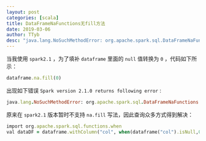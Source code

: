 ```yaml
---
layout: post
categories: [scala]
title: DataFrameNaFunctions无fill方法
date: 2019-03-06
author: TTyb
desc: "java.lang.NoSuchMethodError: org.apache.spark.sql.DataFrameNaFunctions.fill(JLscala/collection/Seq;)Lorg/apache/spark/sql/Dataset"
---
```


当我使用 `spark2.1` ，为了填补 `dataframe` 里面的 `null` 值转换为 `0` ，代码如下所示：

~~~ruby
dataframe.na.fill(0)
~~~

出现如下错误 `Spark version 2.1.0 returns following error` :

~~~ruby
java.lang.NoSuchMethodError: org.apache.spark.sql.DataFrameNaFunctions.fill(JLscala/collection/Seq;)Lorg/apache/spark/sql/Dataset
~~~

原来在 `spark2.1` 版本暂时不支持 `na.fill` 写法，因此查询众多方式得到解决：

~~~ruby
import org.apache.spark.sql.functions.when
val dataDF = dataframe.withColumn("col", when(dataframe("col").isNull,0).otherwise(dataframe("col")))
~~~

